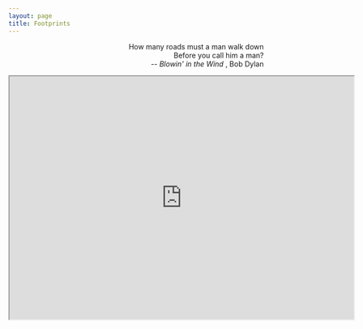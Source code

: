 ```yaml
---
layout: page
title: Footprints
---
```


<p class="message" align="right">
  How many roads must a man walk down<br>
  Before you call him a man?<br>
  -- <i> Blowin' in the Wind </i>, Bob Dylan
</p>

<iframe src="https://www.google.com/maps/d/embed?mid=1mipXeTROxyXGCO7-LrqIvDfRgNgKZrXU" width="680" height="480"></iframe>
